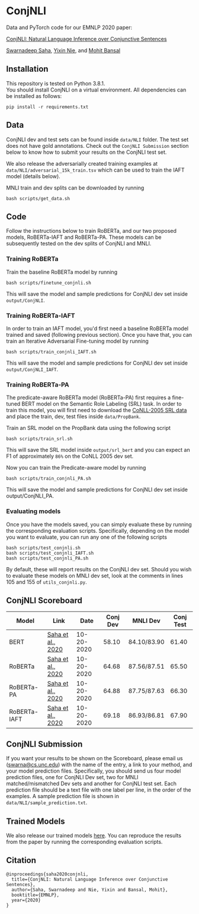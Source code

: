 # ConjNLI
Data and PyTorch code for our EMNLP 2020 paper:

[ConjNLI: Natural Language Inference over Conjunctive Sentences](https://arxiv.org/abs/2010.10418)

[Swarnadeep Saha](https://swarnahub.github.io/), [Yixin Nie](https://easonnie.github.io/), and [Mohit Bansal](https://www.cs.unc.edu/~mbansal/)

## Installation
This repository is tested on Python 3.8.1.  
You should install ConjNLI on a virtual environment. All dependencies can be installed as follows:
```
pip install -r requirements.txt
```

## Data

ConjNLI dev and test sets can be found inside ```data/NLI``` folder. The test set does not have gold annotations. Check out the ```ConjNLI Submission``` section below to know how to submit your results on the ConjNLI test set.

We also release the adversarially created training examples at ```data/NLI/adversarial_15k_train.tsv``` which can be used to train the IAFT model (details below).

MNLI train and dev splits can be downloaded by running
```
bash scripts/get_data.sh
```

## Code

Follow the instructions below to train RoBERTa, and our two proposed models, RoBERTa-IAFT and RoBERTa-PA. These models can be subsequently tested on the dev splits of ConjNLI and MNLI.

### Training RoBERTa

Train the baseline RoBERTa model by running
```
bash scripts/finetune_conjnli.sh
```
This will save the model and sample predictions for ConjNLI dev set inside ```output/ConjNLI```.

### Training RoBERTa-IAFT

In order to train an IAFT model, you'd first need a baseline RoBERTa model trained and saved (following previous section). Once you have that, you can train an Iterative Adversarial Fine-tuning model by running
```
bash scripts/train_conjnli_IAFT.sh
```
This will save the model and sample predictions for ConjNLI dev set inside ```output/ConjNLI_IAFT```.

### Training RoBERTa-PA

The predicate-aware RoBERTa model (RoBERTa-PA) first requires a fine-tuned BERT model on the Semantic Role Labeling (SRL) task. In order to train this model, you will first need to download the [CoNLL-2005 SRL data](https://www.cs.upc.edu/~srlconll/) and place the train, dev, test files inside ```data/PropBank```. 

Train an SRL model on the PropBank data using the following script
```
bash scripts/train_srl.sh
```
This will save the SRL model inside ```output/srl_bert``` and you can expect an F1 of approximately ```86%``` on the CoNLL 2005 dev set.

Now you can train the Predicate-aware model by running
```
bash scripts/train_conjnli_PA.sh
```
This will save the model and sample predictions for ConjNLI dev set inside output/ConjNLI_PA.

### Evaluating models

Once you have the models saved, you can simply evaluate these by running the corresponding evaluation scripts. Specifically, depending on the model you want to evaluate, you can run any one of the following scripts
```
bash scripts/test_conjnli.sh
bash scripts/test_conjnli_IAFT.sh
bash scripts/test_conjnli_PA.sh
```
By default, these will report results on the ConjNLI dev set. Should you wish to evaluate these models on MNLI dev set, look at the comments in lines 105 and 155 of ```utils_conjnli.py```.

## ConjNLI Scoreboard

Model | Link | Date | Conj Dev | MNLI Dev | Conj Test
--- | --- | --- | --- | --- | ---
BERT | [Saha et al., 2020](https://arxiv.org/abs/2010.10418) | 10-20-2020 | 58.10 | 84.10/83.90 | 61.40
RoBERTa | [Saha et al., 2020](https://arxiv.org/abs/2010.10418) | 10-20-2020 | 64.68 | 87.56/87.51 | 65.50
RoBERTa-PA | [Saha et al., 2020](https://arxiv.org/abs/2010.10418) | 10-20-2020 | 64.88 | 87.75/87.63 | 66.30
RoBERTa-IAFT | [Saha et al., 2020](https://arxiv.org/abs/2010.10418) | 10-20-2020 | 69.18 | 86.93/86.81 | 67.90

## ConjNLI Submission

If you want your results to be shown on the Scoreboard, please email us (swarna@cs.unc.edu) with the name of the entry, a link to your method, and your model prediction files. Specifically, you should send us four model prediction files, one for ConjNLI Dev set, two for MNLI matched/mismatched Dev sets and another for ConjNLI test set. Each prediction file should be a text file with one label per line, in the order of the examples. A sample prediction file is shown in ```data/NLI/sample_prediction.txt```.

## Trained Models
We also release our trained models [here](https://drive.google.com/file/d/1hGnZD6c_s5dZ2nHgYbnfVLMwaA4vUNxz/view?usp=sharing). You can reproduce the results from the paper by running the corresponding evaluation scripts.

## Citation
```
@inproceedings{saha2020conjnli,
  title={ConjNLI: Natural Language Inference over Conjunctive Sentences},
  author={Saha, Swarnadeep and Nie, Yixin and Bansal, Mohit},
  booktitle={EMNLP},
  year={2020}
}
```
